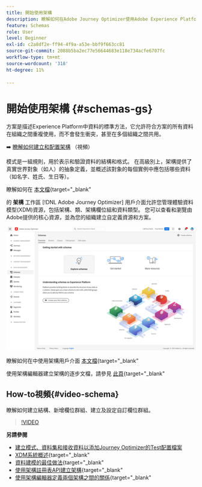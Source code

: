 ```yaml
---
title: 開始使用架構
description: 瞭解如何在Adobe Journey Optimizer使用Adobe Experience Platform架構
feature: Schemas
role: User
level: Beginner
exl-id: c2a8df2e-ff94-4f9a-a53e-bbf9f663cc81
source-git-commit: 2088b5ba2ec77e56644683e118e734acfe6707fc
workflow-type: tm+mt
source-wordcount: '318'
ht-degree: 11%

---
```


# 開始使用架構 {#schemas-gs}

方案是描述Experience Platform中資料的標準方法，它允許符合方案的所有資料在組織之間重複使用，而不會發生衝突，甚至在多個組織之間共用。

➡️ [瞭解如何建立和配置架構](#video-schema) （視頻）

模式是一組規則，用於表示和驗證資料的結構和格式。 在高級別上，架構提供了真實世界對象（如人）的抽象定義，並概述該對象的每個實例中應包括哪些資料（如名字、姓氏、生日等）。

瞭解如何在 [本文檔](https://experienceleague.adobe.com/docs/experience-platform/xdm/schema/composition.html){target=&quot;_blank&quot;

的 **架構** 工作區 [!DNL Adobe Journey Optimizer] 用戶介面允許您管理體驗資料模型(XDM)資源，包括架構、類、架構欄位組和資料類型。 您可以查看和瀏覽由Adobe提供的核心資源，並為您的組織建立自定義資源和方案。

![](../assets/schemas-home.png)

瞭解如何在中使用架構用戶介面 [本文檔](https://experienceleague.adobe.com/docs/experience-platform/xdm/ui/overview.html){target=&quot;_blank&quot;

使用架構編輯器建立架構的逐步文檔，請參見 [此頁](https://experienceleague.adobe.com/docs/experience-platform/xdm/tutorials/create-schema-ui.html?lang=zh-Hant){target=&quot;_blank&quot;


## How-to視頻{#video-schema}

瞭解如何建立結構、新增欄位群組、建立及設定自訂欄位群組。

>[!VIDEO](https://video.tv.adobe.com/v/334461?quality=12)

**另請參閱**

* [建立模式、資料集和接收資料以添加Journey Optimizer的Test配置檔案](../building-journeys/creating-test-profiles.md)
* [XDM系統概述](https://experienceleague.adobe.com/docs/experience-platform/xdm/home.html?lang=zh-Hant){target=&quot;_blank&quot;
* [資料建模的最佳做法](https://experienceleague.adobe.com/docs/experience-platform/xdm/schema/best-practices.html){target=&quot;_blank&quot;
* [使用架構註冊表API建立架構](https://experienceleague.adobe.com/docs/experience-platform/xdm/tutorials/create-schema-api.html){target=&quot;_blank&quot;
* [使用架構編輯器定義兩個架構之間的關係](https://experienceleague.adobe.com/docs/experience-platform/xdm/tutorials/relationship-ui.html){target=&quot;_blank&quot;
